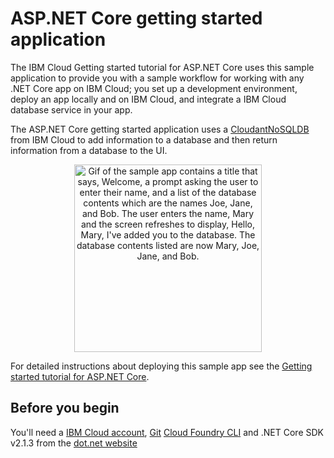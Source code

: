 # ASP.NET Core getting started application
The IBM Cloud Getting started tutorial for ASP.NET Core uses this sample application to provide you with a sample workflow for working with any .NET Core app on IBM Cloud; you set up a development environment, deploy an app locally and on IBM Cloud, and integrate a IBM Cloud database service in your app.

The ASP.NET Core getting started application uses a [CloudantNoSQLDB](https://console.bluemix.net/catalog/services/cloudant) from IBM Cloud to add information to a database and then return information from a database to the UI. 

<p align="center">
  <img src="https://raw.githubusercontent.com/IBM-Bluemix/get-started-java/master/docs/GettingStarted.gif" width="300" alt="Gif of the sample app contains a title that says, Welcome, a prompt asking the user to enter their name, and a list of the database contents which are the names Joe, Jane, and Bob. The user enters the name, Mary and the screen refreshes to display, Hello, Mary, I've added you to the database. The database contents listed are now Mary, Joe, Jane, and Bob.">
</p>

For detailed instructions about deploying this sample app see the [Getting started tutorial for ASP.NET Core](https://console.bluemix.net/docs/runtimes/dotnet/getting-started.html#getting_started).


## Before you begin

You'll need a [IBM Cloud account](https://console.ng.bluemix.net/registration/), [Git](https://git-scm.com/downloads) [Cloud Foundry CLI](https://github.com/cloudfoundry/cli#downloads) and .NET Core SDK v2.1.3 from the [dot.net website](https://www.microsoft.com/net/download/dotnet-core/2.1)
